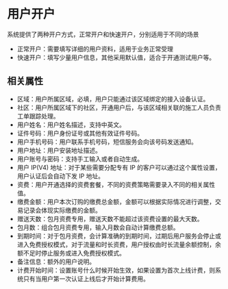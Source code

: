 # 用户开户

系统提供了两种开户方式，正常开户和快速开户，分别适用于不同的场景

- 正常开户：需要填写详细的用户资料，适用于业务正常受理
- 快速开户：填写少量用户信息，其他采用默认值，适合于开通测试用户等。

## 相关属性

- 区域：用户所属区域，必填，用户只能通过该区域绑定的接入设备认证。
- 社区：用户所属区域下的社区，开通用户后，与该区域相关联的施工人员负责工单跟踪处理。
- 用户姓名：用户姓名描述，支持中英文。
- 证件号码：用户身份证号或其他有效证件号码。
- 用户手机号码：用户联系手机号码，短信服务会向该号码发送通知。
- 用户地址：用户安装地址描述。
- 用户账号与密码：支持手工输入或者自动生成。
- 用户 IP(V4) 地址：对于某些需要分配专有 IP 的客户可以通过这个属性设置，用户认证后会自动下发 IP 地址。
- 资费：用户开通选择的资费套餐，不同的资费策略需要录入不同的相关属性值。
- 缴费金额：用户本次订购的缴费总金额，金额可以根据实际情况进行调整，交易记录会体现实际缴费的金额。
- 赠送天数：包月资费专用，赠送天数不能超过该资费设置的最大天数。
- 包月数：组合包月资费专用，输入月数会自动计算缴费总额。
- 到期时间：对于包月资费，会计算准确的到期时间，过期后用户服务会停止或进入免费授权模式，对于流量和时长资费，用户授权由时长流量余额控制，余额不足时停止服务或进入免费授权模式。
- 备注信息：额外的用户说明。
- 计费开始时间：设置账号什么时候开始生效，如果设置为首次上线计费，则系统只有当用户第一次认证上线后才开始计算费用。
